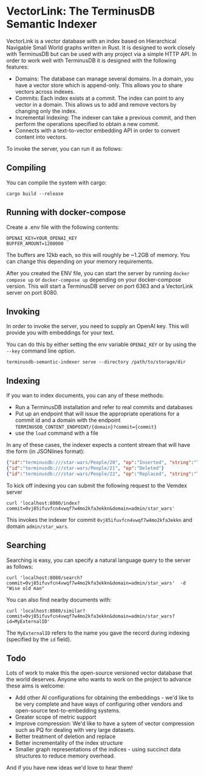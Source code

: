 # VectorLink: The TerminusDB Semantic Indexer

VectorLink is a vector database with an index based on Hierarchical
Navigable Small World graphs written in Rust. It is designed to work
closely with TerminusDB but can be used with any project via a simple
HTTP API. In order to work well with TerminusDB it is designed with
the following features:

* Domains: The database can manage several domains. In a domain, you
  have a vector store which is append-only. This allows you to share
  vectors across indexes.
* Commits: Each index exists at a commit. The index can point to any
  vector in a domain. This allows us to add and remove vectors by
  changing only the index.
* Incremental Indexing: The indexer can take a previous commit, and
  then perform the operations specified to obtain a new commit.
* Connects with a text-to-vector embedding API in order to convert
  content into vectors.

To invoke the server, you can run it as follows:

## Compiling

You can compile the system with cargo:

```shell
cargo build --release
```

## Running with docker-compose

Create a .env file with the following contents:

```
OPENAI_KEY=YOUR_OPENAI_KEY
BUFFER_AMOUNT=1200000
```

The buffers are 12kb each, so this will roughly be ~1.2GB of memory.
You can change this depending on your memory requirements.

After you created the ENV file, you can start the server by
running `docker compose up` or `docker-compose up` depending
on your docker-compose version. This will start a TerminusDB
server on port 6363 and a VectorLink server on port 8080.

## Invoking

In order to invoke the server, you need to supply an OpenAI key. This
will provide you with embeddings for your text.

You can do this by either setting the env variable `OPENAI_KEY` or by
using the `--key` command line option.

```shell
terminusdb-semantic-indexer serve --directory /path/to/storage/dir
```

## Indexing

If you wan to index documents, you can any of these methods:

* Run a TerminusDB installation and refer to real commits and databases
* Put up an endpoint that will issue the appropriate operations for a
  commit id and a domain with the endpoint
  `TERMINUSDB_CONTENT_ENDPOINT/{domain}?commit={commit}`
* use the `load` command with a file

In any of these cases, the indexer expects a content stream that will
have the form (in JSONlines format):

```json
{"id":"terminusdb:///star-wars/People/20", "op":"Inserted", "string":"The person's name is Yoda. They are described with the following synopsis: Yoda is a fictional character in the Star Wars franchise created by George Lucas, first appearing in the 1980 film The Empire Strikes Back. In the original films, he trains Luke Skywalker to fight against the Galactic Empire. In the prequel films, he serves as the Grand Master of the Jedi Order and as a high-ranking general of Clone Troopers in the Clone Wars. Following his death in Return of the Jedi at the age of 900, Yoda was the oldest living character in the Star Wars franchise in canon, until the introduction of Maz Kanata in Star Wars: The Force Awakens. Their gender is male. They have the following hair colours: white. They have a mass of 17. Their skin colours are green."}
{"id":"terminusdb:///star-wars/People/21", "op":"Deleted"}
{"id":"terminusdb:///star-wars/People/22", "op":"Replaced", "string":"The person's name is Boba Fett. They are described with the following synopsis: Boba Fett is a fictional character in the Star Wars franchise. In The Empire Strikes Back and Return of the Jedi, he is a bounty hunter hired by Darth Vader and also employed by Jabba the Hutt. He was also added briefly to the original film Star Wars when the film was digitally remastered. Star Wars: Episode II – Attack of the Clones establishes his origin as an unaltered clone of the bounty hunter Jango Fett raised as his son. He also appears in several episodes of Star Wars: The Clone Wars cartoon series which further describes his growth as a villain in the Star Wars universe. His aura of danger and mystery has created a cult following for the character. Their gender is male. They have the following hair colours: black. They have a mass of 78.2. Their skin colours are fair."}
```

To kick off indexing you can submit the following request to the Vemdex server

```shell
curl 'localhost:8080/index?commit=0vj85ifuvfcn4vwqf7w4mo2kfa3ekkn&domain=admin/star_wars'
```

This invokes the indexer for commit `0vj85ifuvfcn4vwqf7w4mo2kfa3ekkn`
and domain `admin/star_wars`.

## Searching

Searching is easy, you can specify a natural language query to the server as follows:

```shell
curl 'localhost:8080/search?commit=0vj85ifuvfcn4vwqf7w4mo2kfa3ekkn&domain=admin/star_wars'  -d "Wise old man"
```

You can also find nearby documents with:

```shell
curl 'localhost:8080/similar?commit=0vj85ifuvfcn4vwqf7w4mo2kfa3ekkn&domain=admin/star_wars?id=MyExternalID'
```

The `MyExternalID` refers to the name you gave the record during
indexing (specified by the `id` field).

## Todo

Lots of work to make this the open-source versioned vector database
that the world deserves. Anyone who wants to work on the project to
advance these aims is welcome:

* Add other AI configurations for obtaining the embeddings - we'd like
  to be very complete and have ways of configuring other vendors and
  open-source text-to-embedding systems.
* Greater scope of metric support
* Improve compression: We'd like to have a sytem of vector compression
  such as PQ for dealing with very large datasets.
* Better treatment of deletion and replace
* Better incrementality of the index structure
* Smaller graph representations of the indices - using succinct data
  structures to reduce memory overhead.

And if you have new ideas we'd love to hear them!
